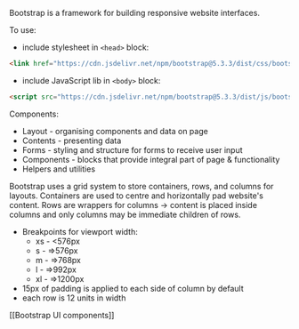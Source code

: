 Bootstrap is a framework for building responsive website interfaces.

To use:
- include stylesheet in `<head>` block:
```html
<link href="https://cdn.jsdelivr.net/npm/bootstrap@5.3.3/dist/css/bootstrap.min.css" rel="stylesheet" integrity="sha384-QWTKZyjpPEjISv5WaRU9OFeRpok6YctnYmDr5pNlyT2bRjXh0JMhjY6hW+ALEwIH" crossorigin="anonymous">
```
- include JavaScript lib in `<body>` block:
```html
<script src="https://cdn.jsdelivr.net/npm/bootstrap@5.3.3/dist/js/bootstrap.bundle.min.js" integrity="sha384-YvpcrYf0tY3lHB60NNkmXc5s9fDVZLESaAA55NDzOxhy9GkcIdslK1eN7N6jIeHz" crossorigin="anonymous"></script>
```

Components:
- Layout - organising components and data on page
- Contents - presenting data
- Forms - styling and structure for forms to receive user input
- Components - blocks that provide integral part of page & functionality
- Helpers and utilities

Bootstrap uses a grid system to store containers, rows, and columns for layouts. Containers are used to centre and horizontally pad website's content. Rows are wrappers for columns -> content is placed inside columns and only columns may be immediate children of rows.
- Breakpoints for viewport width:
	- xs - <576px
	- s - =>576px
	- m - =>768px
	- l - =>992px
	- xl - =>1200px
- 15px of padding is applied to each side of column by default
- each row is 12 units in width

[[Bootstrap UI components]]
